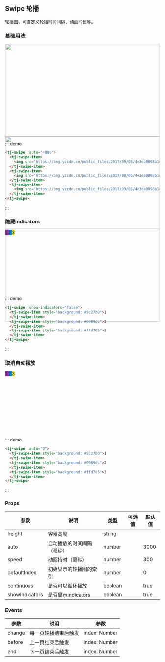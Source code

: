 ## Swipe 轮播

轮播图，可自定义轮播时间间隔、动画时长等。

### 基础用法
<div class="demo-block" style="height:300px">
  <tj-swipe :auto="4000">
    <tj-swipe-item>
      <img src="https://img.yzcdn.cn/public_files/2017/09/05/4e3ea0898b1c2c416eec8c11c5360833.jpg" width="100%">
    </tj-swipe-item>
    <tj-swipe-item>
      <img src="https://img.yzcdn.cn/public_files/2017/09/05/4e3ea0898b1c2c416eec8c11c5360833.jpg" width="100%">
    </tj-swipe-item>
    <tj-swipe-item>
      <img src="https://img.yzcdn.cn/public_files/2017/09/05/4e3ea0898b1c2c416eec8c11c5360833.jpg" width="100%">
    </tj-swipe-item>
  </tj-swipe>
</div>

::: demo
```html
<tj-swipe :auto="4000">
  <tj-swipe-item>
    <img src="https://img.yzcdn.cn/public_files/2017/09/05/4e3ea0898b1c2c416eec8c11c5360833.jpg" width="100%">
  </tj-swipe-item>
  <tj-swipe-item>
    <img src="https://img.yzcdn.cn/public_files/2017/09/05/4e3ea0898b1c2c416eec8c11c5360833.jpg" width="100%">
  </tj-swipe-item>
  <tj-swipe-item>
    <img src="https://img.yzcdn.cn/public_files/2017/09/05/4e3ea0898b1c2c416eec8c11c5360833.jpg" width="100%">
  </tj-swipe-item>
</tj-swipe>
```
:::

### 隐藏indicators
<div class="demo-block" style="height:200px">
  <tj-swipe :show-indicators="false">
    <tj-swipe-item style="background: #9c27b0">1
    </tj-swipe-item>
    <tj-swipe-item style="background: #0089dc">2
    </tj-swipe-item>
    <tj-swipe-item style="background: #ffd705">3
    </tj-swipe-item>
  </tj-swipe>
</div>

::: demo
```html
<tj-swipe :show-indicators="false">
  <tj-swipe-item style="background: #9c27b0">1
  </tj-swipe-item>
  <tj-swipe-item style="background: #0089dc">2
  </tj-swipe-item>
  <tj-swipe-item style="background: #ffd705">3
  </tj-swipe-item>
</tj-swipe>
```
:::

### 取消自动播放
<div class="demo-block" style="height:200px">
  <tj-swipe :auto="0">
    <tj-swipe-item style="background: #9c27b0">1
    </tj-swipe-item>
    <tj-swipe-item style="background: #0089dc">2
    </tj-swipe-item>
    <tj-swipe-item style="background: #ffd705">3
    </tj-swipe-item>
  </tj-swipe>
</div>

::: demo
```html
<tj-swipe :auto="0">
  <tj-swipe-item style="background: #9c27b0">1
  </tj-swipe-item>
  <tj-swipe-item style="background: #0089dc">2
  </tj-swipe-item>
  <tj-swipe-item style="background: #ffd705">3
  </tj-swipe-item>
</tj-swipe>
```
:::

### Props
<div class="demo-block table-wrap">

| 参数 | 说明 | 类型 | 可选值 | 默认值 |
| ----- | ----- | ----- | -----  | ----- |
| height | 容器高度 | string | | |
| auto | 自动播放的时间间隔（毫秒） | number | | 3000 |
| speed | 动画持时（毫秒） | number | | 300 |
| defaultIndex | 初始显示的轮播图的索引 | number | | 0 |
| continuous | 是否可以循环播放 | boolean | | true |
| showIndicators | 是否显示indicators | boolean | | true |

</div>

### Events
<div class="demo-block table-wrap">

| 参数 | 说明 | 参数 |
| ----- | ----- | ----- |
| change | 每一页轮播结束后触发 | index: Number |
| before | 上一页结束后触发 | index: Number |
| end | 下一页结束后触发 | index: Number |

</div>